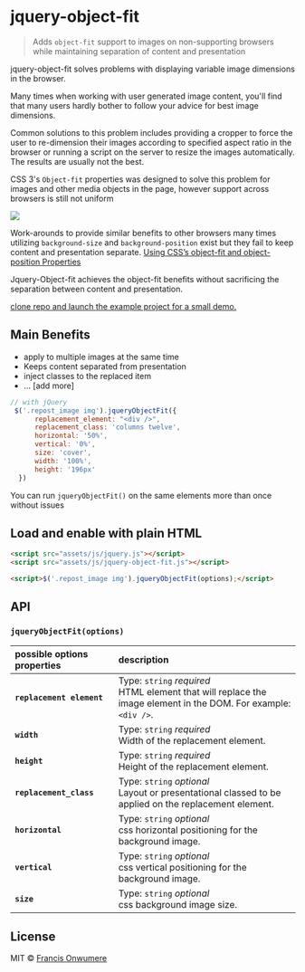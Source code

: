 # jquery-object-fit

> Adds `object-fit` support to images on non-supporting browsers while maintaining separation of content and presentation


jquery-object-fit solves problems with displaying variable image dimensions in the browser.

Many times when working with user generated image content, you'll find that many users hardly bother to follow your advice for best image dimensions.

Common solutions to this problem includes providing a cropper to force the user to re-dimension their images according to specified aspect ratio in the browser or running a script on the server to resize the images automatically. The results are usually not the best.

CSS 3's `Object-fit` properties was designed to solve this problem for images and other media objects in the page, however support across browsers is still not uniform

![](http://9bd75401e89e36cf5da0-52a755e0ff70c6a119cad974604352c2.r38.cf2.rackcdn.com/github_pages/object-fit-caniuse.png)

Work-arounds to provide similar benefits to other browsers many times utilizing `background-size` and `background-position` exist but they fail to keep content and presentation separate.
[Using CSS’s object-fit and object-position Properties](https://www.sitepoint.com/using-css-object-fit-object-position-properties/)

Jquery-Object-fit achieves the object-fit benefits without sacrificing the separation between content and presentation.

[clone repo and launch the example project for a small demo.](https://github.com/Mobnia/jquery-object-fit.git) 

## Main Benefits
- apply to multiple images at the same time
- Keeps content separated from presentation
- inject classes to the replaced item
- ... [add more]



```js
// with jQuery
 $('.repost_image img').jqueryObjectFit({
      replacement_element: "<div />",
      replacement_class: 'columns twelve',
      horizontal: '50%',
      vertical: '0%',
      size: 'cover',
      width: '100%',
      height: '196px'
  })
```

You can run `jqueryObjectFit()` on the same elements more than once without issues 

## Load and enable with plain HTML

```html
<script src="assets/js/jquery.js"></script>
<script src="assets/js/jquery-object-fit.js"></script>

<script>$('.repost_image img').jqueryObjectFit(options);</script>
```

## API

### `jqueryObjectFit(options)`

possible options properties                         | description
:---                              | :---
**`replacement element`**                      | Type: `string` *required* <br> HTML element that will replace the image element in the DOM. For example: ` <div />`.
**`width`**                      | Type: `string` *required* <br> Width of the replacement element.
**`height`**                      | Type: `string` *required* <br> Height of the replacement element.
**`replacement_class`**                        | Type: `string` *optional* <br> Layout or presentational classed to be applied on the replacement element.
**`horizontal`**                        | Type: `string` *optional* <br> css horizontal positioning for the background image.
**`vertical`**                        | Type: `string` *optional* <br> css vertical positioning for the background image.
**`size`**                        | Type: `string` *optional* <br> css background image size.

## License

MIT © [Francis Onwumere](http://twitter.com/digitalcraft)


